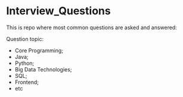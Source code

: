 # Interview_Questions

This is repo where most common questions are asked and answered: <br>

Question topic:
* Core Programming;
* Java;
* Python;
* Big Data Technologies; 
* SQL; 
* Frontend; 
* etc
